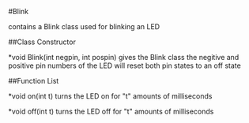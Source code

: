 #Blink

contains a Blink class used for blinking an LED

##Class Constructor

*void Blink(int negpin, int pospin)
gives the Blink class the negitive and positive pin numbers of the LED
will reset both pin states to an off state

##Function List

*void on(int t)
turns the LED on for "t" amounts of milliseconds

*void off(int t)
turns the LED off for "t" amounts of milliseconds